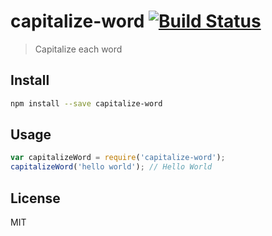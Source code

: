 # capitalize-word [![Build Status][travis-image]][travis-url]

> Capitalize each word

## Install

```sh
npm install --save capitalize-word
```

## Usage

```js
var capitalizeWord = require('capitalize-word');
capitalizeWord('hello world'); // Hello World
```

## License

MIT

[travis-url]: https://travis-ci.org/andrepolischuk/capitalize-word
[travis-image]: https://travis-ci.org/andrepolischuk/capitalize-word.svg?branch=master
